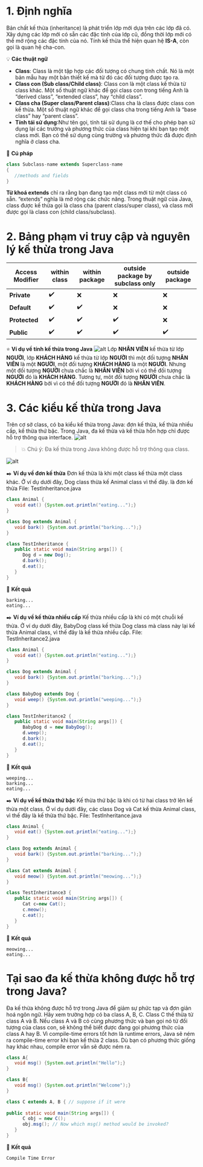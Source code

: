 # 1. Định nghĩa
Bản chất kế thừa (inheritance) là phát triển lớp mới dựa trên các lớp đã có. Xây dựng các lớp mới có sẵn các đặc tính của lớp cũ, đồng thời lớp mới có thể mở rộng các đặc tính của nó.
Tính kế thừa thể hiện quan hệ **IS-A**, còn gọi là quan hệ cha-con.

:bulb: **Các thuật ngữ**
* **Class**: Class là một tập hợp các đối tượng có chung tính chất. Nó là một bản mẫu hay một bản thiết kế mà từ đó các đối tượng được tạo ra.
* **Class con (Sub class/Child class)**: Class con là một class kế thừa từ class khác. Một số thuật ngữ khác để gọi class con trong tiếng Anh là “derived class”, “extended class”, hay “child class”.
* **Class cha (Super class/Parent class)**:Class cha là class được class con kế thừa. Một số thuật ngữ khác để gọi class cha trong tiếng Anh là “base class” hay “parent class”.
* **Tính tái sử dụng**:Như tên gọi, tính tái sử dụng là cơ thế cho phép bạn sử dụng lại các trường và phương thức của class hiện tại khi bạn tạo một class mới. Bạn có thể sử dụng cùng trường và phương thức đã được định nghĩa ở class cha.

:memo: **Cú pháp**
```java
class Subclass-name extends Superclass-name  
{  
   //methods and fields  
}  
```
**Từ khoá extends** chỉ ra rằng bạn đang tạo một class mới từ một class có sẵn. “extends” nghĩa là mở rộng các chức năng.
Trong thuật ngữ của Java, class được kế thừa gọi là class cha (parent class/super class), và class mới được gọi là class con (child class/subclass).

# 2. Bảng phạm vi truy cập và nguyên lý kế thừa trong Java
| Access Modifier | within class | within package | outside package by subclass only | outside package |
|---|---|---|---|---|
| **Private** | :heavy_check_mark: | :x: | :x: | :x: | 
| **Default** | :heavy_check_mark: | :heavy_check_mark: | :x: | :x: |
| **Protected** | :heavy_check_mark: | :heavy_check_mark: | :heavy_check_mark: | :x: |
| **Public** | :heavy_check_mark: | :heavy_check_mark: | :heavy_check_mark: | :heavy_check_mark: |


:star: **Ví dụ về tính kế thừa trong Java**
![alt](../../images/inheritance.png)
Lớp **NHÂN VIÊN** kế thừa từ lớp **NGƯỜI**, lớp **KHÁCH HÀNG** kế thừa từ lớp **NGƯỜI** thì một đối tượng **NHÂN VIÊN** là một **NGƯỜI**, một đối tượng **KHÁCH HÀNG** là một **NGƯỜI**. Nhưng một đối tượng **NGƯỜI** chưa chắc là **NHÂN VIÊN** bởi vì có thể đối tượng **NGƯỜI** đó là **KHÁCH HÀNG**. Tương tự, môt đối tượng **NGƯỜI** chưa chắc là **KHÁCH HÀNG** bởi vì có thể đối tượng **NGƯỜI** đó là **NHÂN VIÊN**.

# 3. Các kiểu kế thừa trong Java
Trên cơ sở class, có ba kiểu kế thừa trong Java: đơn kế thừa, kế thừa nhiều cấp, kế thừa thứ bậc.
Trong Java, đa kế thừa và kế thừa hỗn hợp chỉ được hỗ trợ thông qua interface.
![alt](../../images/type_inheritance.png)

> :boom: Chú ý: Đa kế thừa trong Java không được hỗ trợ thông qua class.

![alt](../../images/mult_inheritance.png)

:black_nib: **Ví dụ về đơn kế thừa**
Đơn kế thừa là khi một class kế thừa một class khác. Ở ví dụ dưới đây, Dog class thừa kế Animal class vì thế đây. là đơn kế thừa
File: TestInheritance.java
```java
class Animal {  
   void eat() {System.out.println("eating...");}  
} 

class Dog extends Animal {  
   void bark() {System.out.println("barking...");}  
}  

class TestInheritance {  
   public static void main(String args[]) {  
      Dog d = new Dog();
      d.bark();  
      d.eat();  
   }
}
```
:memo: **Kết quả**
```text
barking...
eating...
```
:black_nib: **Ví dụ về kế thừa nhiều cấp**
Kế thừa nhiều cấp là khi có một chuỗi kế thừa. Ở ví dụ dưới đây, BabyDog class kế thừa Dog class mà class này lại kế thừa Animal class, vì thế đây là kế thừa nhiều cấp.
File: TestInheritance2.java

```java
class Animal {  
   void eat() {System.out.println("eating...");}  
} 

class Dog extends Animal {  
   void bark() {System.out.println("barking...");}  
}

class BabyDog extends Dog {  
   void weep() {System.out.println("weeping...");}  
}  

class TestInheritance2 {  
   public static void main(String args[]) {  
      BabyDog d = new BabyDog();
      d.weep();
      d.bark();  
      d.eat();  
   }
}
```
:memo: **Kết quả**
```text
weeping...
barking...
eating...
```

:black_nib: **Ví dụ về kế thừa thứ bậc**
Kế thừa thứ bậc là khi có từ hai class trở lên kế thừa một class. Ở ví dụ dưới đây, các class Dog và Cat kế thừa Animal class, vì thế đây là kế thừa thứ bậc.
File: TestInheritance.java
```java
class Animal {  
   void eat() {System.out.println("eating...");}  
} 

class Dog extends Animal {  
   void bark() {System.out.println("barking...");}  
}

class Cat extends Animal {  
   void meow() {System.out.println("meowing...");}  
}

class TestInheritance3 {  
   public static void main(String args[]) {  
      Cat c=new Cat();  
      c.meow();  
      c.eat();
   }
}
```
:memo: **Kết quả**
```text
meowing...
eating...
```
# Tại sao đa kế thừa không được hỗ trợ trong Java?
Đa kế thừa không được hỗ trợ trong Java để giảm sự phức tạp và đơn giản hoá ngôn ngữ.
Hãy xem trường hợp có ba class A, B, C. Class C thế thừa từ class A và B. Nếu class A và B có cùng phương thức và bạn gọi nó từ đối tượng của class con, sẽ không thể biết được đang gọi phương thức của class A hay B.
Vì compile-time errors tốt hơn là runtime errors, Java sẽ ném ra compile-time error khi bạn kế thừa 2 class. Dù bạn có phương thức giống hay khác nhau, compile error vẫn sẽ được ném ra.

```java
class A{  
   void msg() {System.out.println("Hello");}  
}  

class B{  
   void msg() {System.out.println("Welcome");}  
}  

class C extends A, B { // suppose if it were
   
public static void main(String args[]) {  
      C obj = new C();
      obj.msg(); // Now which msg() method would be invoked?  
   }  
}
```
:memo: **Kết quả**
```text
Compile Time Error
```
